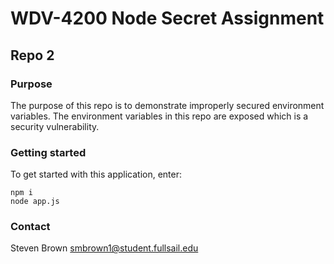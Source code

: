 # WDV-4200 Node Secret Assignment
## Repo 2

### Purpose
The purpose of this repo is to demonstrate improperly secured environment variables. The environment variables in this repo are exposed which is a security vulnerability.

### Getting started
To get started with this application, enter:

```shell
npm i
node app.js
```

### Contact
Steven Brown
smbrown1@student.fullsail.edu